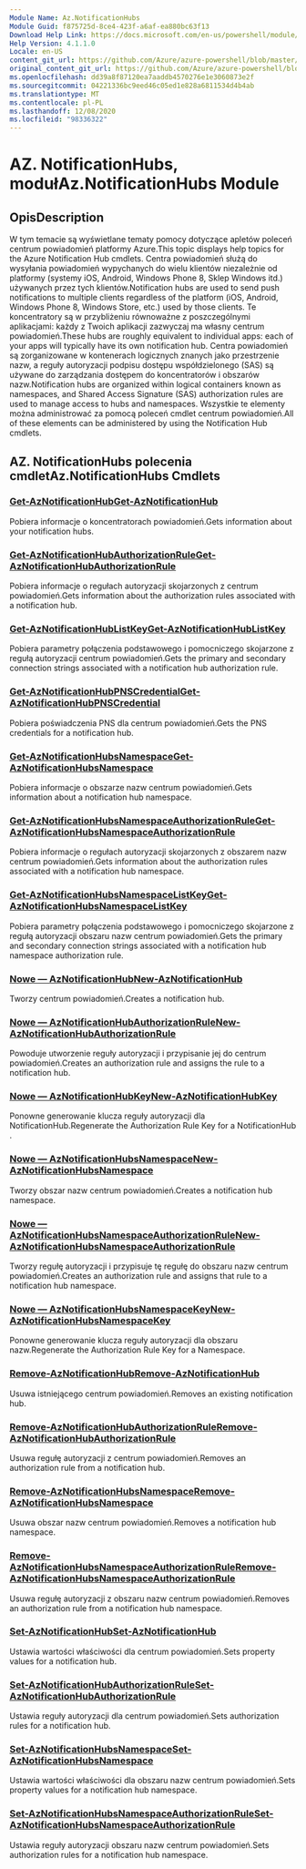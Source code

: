 ```yaml
---
Module Name: Az.NotificationHubs
Module Guid: f875725d-8ce4-423f-a6af-ea880bc63f13
Download Help Link: https://docs.microsoft.com/en-us/powershell/module/az.notificationhubs
Help Version: 4.1.1.0
Locale: en-US
content_git_url: https://github.com/Azure/azure-powershell/blob/master/src/NotificationHubs/NotificationHubs/help/Az.NotificationHubs.md
original_content_git_url: https://github.com/Azure/azure-powershell/blob/master/src/NotificationHubs/NotificationHubs/help/Az.NotificationHubs.md
ms.openlocfilehash: dd39a8f87120ea7aaddb4570276e1e3060873e2f
ms.sourcegitcommit: 04221336bc9eed46c05ed1e828a6811534d4b4ab
ms.translationtype: MT
ms.contentlocale: pl-PL
ms.lasthandoff: 12/08/2020
ms.locfileid: "98336322"
---
```

# <span data-ttu-id="dfb3e-101">AZ. NotificationHubs, moduł</span><span class="sxs-lookup"><span data-stu-id="dfb3e-101">Az.NotificationHubs Module</span></span>
## <span data-ttu-id="dfb3e-102">Opis</span><span class="sxs-lookup"><span data-stu-id="dfb3e-102">Description</span></span>
<span data-ttu-id="dfb3e-103">W tym temacie są wyświetlane tematy pomocy dotyczące apletów poleceń centrum powiadomień platformy Azure.</span><span class="sxs-lookup"><span data-stu-id="dfb3e-103">This topic displays help topics for the Azure Notification Hub cmdlets.</span></span> <span data-ttu-id="dfb3e-104">Centra powiadomień służą do wysyłania powiadomień wypychanych do wielu klientów niezależnie od platformy (systemy iOS, Android, Windows Phone 8, Sklep Windows itd.) używanych przez tych klientów.</span><span class="sxs-lookup"><span data-stu-id="dfb3e-104">Notification hubs are used to send push notifications to multiple clients regardless of the platform (iOS, Android, Windows Phone 8, Windows Store, etc.) used by those clients.</span></span> <span data-ttu-id="dfb3e-105">Te koncentratory są w przybliżeniu równoważne z poszczególnymi aplikacjami: każdy z Twoich aplikacji zazwyczaj ma własny centrum powiadomień.</span><span class="sxs-lookup"><span data-stu-id="dfb3e-105">These hubs are roughly equivalent to individual apps: each of your apps will typically have its own notification hub.</span></span> <span data-ttu-id="dfb3e-106">Centra powiadomień są zorganizowane w kontenerach logicznych znanych jako przestrzenie nazw, a reguły autoryzacji podpisu dostępu współdzielonego (SAS) są używane do zarządzania dostępem do koncentratorów i obszarów nazw.</span><span class="sxs-lookup"><span data-stu-id="dfb3e-106">Notification hubs are organized within logical containers known as namespaces, and Shared Access Signature (SAS) authorization rules are used to manage access to hubs and namespaces.</span></span> <span data-ttu-id="dfb3e-107">Wszystkie te elementy można administrować za pomocą poleceń cmdlet centrum powiadomień.</span><span class="sxs-lookup"><span data-stu-id="dfb3e-107">All of these elements can be administered by using the Notification Hub cmdlets.</span></span>

## <span data-ttu-id="dfb3e-108">AZ. NotificationHubs polecenia cmdlet</span><span class="sxs-lookup"><span data-stu-id="dfb3e-108">Az.NotificationHubs Cmdlets</span></span>
### [<span data-ttu-id="dfb3e-109">Get-AzNotificationHub</span><span class="sxs-lookup"><span data-stu-id="dfb3e-109">Get-AzNotificationHub</span></span>](Get-AzNotificationHub.md)
<span data-ttu-id="dfb3e-110">Pobiera informacje o koncentratorach powiadomień.</span><span class="sxs-lookup"><span data-stu-id="dfb3e-110">Gets information about your notification hubs.</span></span>

### [<span data-ttu-id="dfb3e-111">Get-AzNotificationHubAuthorizationRule</span><span class="sxs-lookup"><span data-stu-id="dfb3e-111">Get-AzNotificationHubAuthorizationRule</span></span>](Get-AzNotificationHubAuthorizationRule.md)
<span data-ttu-id="dfb3e-112">Pobiera informacje o regułach autoryzacji skojarzonych z centrum powiadomień.</span><span class="sxs-lookup"><span data-stu-id="dfb3e-112">Gets information about the authorization rules associated with a notification hub.</span></span>

### [<span data-ttu-id="dfb3e-113">Get-AzNotificationHubListKey</span><span class="sxs-lookup"><span data-stu-id="dfb3e-113">Get-AzNotificationHubListKey</span></span>](Get-AzNotificationHubListKey.md)
<span data-ttu-id="dfb3e-114">Pobiera parametry połączenia podstawowego i pomocniczego skojarzone z regułą autoryzacji centrum powiadomień.</span><span class="sxs-lookup"><span data-stu-id="dfb3e-114">Gets the primary and secondary connection strings associated with a notification hub authorization rule.</span></span>

### [<span data-ttu-id="dfb3e-115">Get-AzNotificationHubPNSCredential</span><span class="sxs-lookup"><span data-stu-id="dfb3e-115">Get-AzNotificationHubPNSCredential</span></span>](Get-AzNotificationHubPNSCredential.md)
<span data-ttu-id="dfb3e-116">Pobiera poświadczenia PNS dla centrum powiadomień.</span><span class="sxs-lookup"><span data-stu-id="dfb3e-116">Gets the PNS credentials for a notification hub.</span></span>

### [<span data-ttu-id="dfb3e-117">Get-AzNotificationHubsNamespace</span><span class="sxs-lookup"><span data-stu-id="dfb3e-117">Get-AzNotificationHubsNamespace</span></span>](Get-AzNotificationHubsNamespace.md)
<span data-ttu-id="dfb3e-118">Pobiera informacje o obszarze nazw centrum powiadomień.</span><span class="sxs-lookup"><span data-stu-id="dfb3e-118">Gets information about a notification hub namespace.</span></span>

### [<span data-ttu-id="dfb3e-119">Get-AzNotificationHubsNamespaceAuthorizationRule</span><span class="sxs-lookup"><span data-stu-id="dfb3e-119">Get-AzNotificationHubsNamespaceAuthorizationRule</span></span>](Get-AzNotificationHubsNamespaceAuthorizationRule.md)
<span data-ttu-id="dfb3e-120">Pobiera informacje o regułach autoryzacji skojarzonych z obszarem nazw centrum powiadomień.</span><span class="sxs-lookup"><span data-stu-id="dfb3e-120">Gets information about the authorization rules associated with a notification hub namespace.</span></span>

### [<span data-ttu-id="dfb3e-121">Get-AzNotificationHubsNamespaceListKey</span><span class="sxs-lookup"><span data-stu-id="dfb3e-121">Get-AzNotificationHubsNamespaceListKey</span></span>](Get-AzNotificationHubsNamespaceListKey.md)
<span data-ttu-id="dfb3e-122">Pobiera parametry połączenia podstawowego i pomocniczego skojarzone z regułą autoryzacji obszaru nazw centrum powiadomień.</span><span class="sxs-lookup"><span data-stu-id="dfb3e-122">Gets the primary and secondary connection strings associated with a notification hub namespace authorization rule.</span></span>

### [<span data-ttu-id="dfb3e-123">Nowe — AzNotificationHub</span><span class="sxs-lookup"><span data-stu-id="dfb3e-123">New-AzNotificationHub</span></span>](New-AzNotificationHub.md)
<span data-ttu-id="dfb3e-124">Tworzy centrum powiadomień.</span><span class="sxs-lookup"><span data-stu-id="dfb3e-124">Creates a notification hub.</span></span>

### [<span data-ttu-id="dfb3e-125">Nowe — AzNotificationHubAuthorizationRule</span><span class="sxs-lookup"><span data-stu-id="dfb3e-125">New-AzNotificationHubAuthorizationRule</span></span>](New-AzNotificationHubAuthorizationRule.md)
<span data-ttu-id="dfb3e-126">Powoduje utworzenie reguły autoryzacji i przypisanie jej do centrum powiadomień.</span><span class="sxs-lookup"><span data-stu-id="dfb3e-126">Creates an authorization rule and assigns the rule to a notification hub.</span></span>

### [<span data-ttu-id="dfb3e-127">Nowe — AzNotificationHubKey</span><span class="sxs-lookup"><span data-stu-id="dfb3e-127">New-AzNotificationHubKey</span></span>](New-AzNotificationHubKey.md)
<span data-ttu-id="dfb3e-128">Ponowne generowanie klucza reguły autoryzacji dla NotificationHub.</span><span class="sxs-lookup"><span data-stu-id="dfb3e-128">Regenerate the Authorization Rule Key for a NotificationHub .</span></span>

### [<span data-ttu-id="dfb3e-129">Nowe — AzNotificationHubsNamespace</span><span class="sxs-lookup"><span data-stu-id="dfb3e-129">New-AzNotificationHubsNamespace</span></span>](New-AzNotificationHubsNamespace.md)
<span data-ttu-id="dfb3e-130">Tworzy obszar nazw centrum powiadomień.</span><span class="sxs-lookup"><span data-stu-id="dfb3e-130">Creates a notification hub namespace.</span></span>

### [<span data-ttu-id="dfb3e-131">Nowe — AzNotificationHubsNamespaceAuthorizationRule</span><span class="sxs-lookup"><span data-stu-id="dfb3e-131">New-AzNotificationHubsNamespaceAuthorizationRule</span></span>](New-AzNotificationHubsNamespaceAuthorizationRule.md)
<span data-ttu-id="dfb3e-132">Tworzy regułę autoryzacji i przypisuje tę regułę do obszaru nazw centrum powiadomień.</span><span class="sxs-lookup"><span data-stu-id="dfb3e-132">Creates an authorization rule and assigns that rule to a notification hub namespace.</span></span>

### [<span data-ttu-id="dfb3e-133">Nowe — AzNotificationHubsNamespaceKey</span><span class="sxs-lookup"><span data-stu-id="dfb3e-133">New-AzNotificationHubsNamespaceKey</span></span>](New-AzNotificationHubsNamespaceKey.md)
<span data-ttu-id="dfb3e-134">Ponowne generowanie klucza reguły autoryzacji dla obszaru nazw.</span><span class="sxs-lookup"><span data-stu-id="dfb3e-134">Regenerate the Authorization Rule Key for a Namespace.</span></span>

### [<span data-ttu-id="dfb3e-135">Remove-AzNotificationHub</span><span class="sxs-lookup"><span data-stu-id="dfb3e-135">Remove-AzNotificationHub</span></span>](Remove-AzNotificationHub.md)
<span data-ttu-id="dfb3e-136">Usuwa istniejącego centrum powiadomień.</span><span class="sxs-lookup"><span data-stu-id="dfb3e-136">Removes an existing notification hub.</span></span>

### [<span data-ttu-id="dfb3e-137">Remove-AzNotificationHubAuthorizationRule</span><span class="sxs-lookup"><span data-stu-id="dfb3e-137">Remove-AzNotificationHubAuthorizationRule</span></span>](Remove-AzNotificationHubAuthorizationRule.md)
<span data-ttu-id="dfb3e-138">Usuwa regułę autoryzacji z centrum powiadomień.</span><span class="sxs-lookup"><span data-stu-id="dfb3e-138">Removes an authorization rule from a notification hub.</span></span>

### [<span data-ttu-id="dfb3e-139">Remove-AzNotificationHubsNamespace</span><span class="sxs-lookup"><span data-stu-id="dfb3e-139">Remove-AzNotificationHubsNamespace</span></span>](Remove-AzNotificationHubsNamespace.md)
<span data-ttu-id="dfb3e-140">Usuwa obszar nazw centrum powiadomień.</span><span class="sxs-lookup"><span data-stu-id="dfb3e-140">Removes a notification hub namespace.</span></span>

### [<span data-ttu-id="dfb3e-141">Remove-AzNotificationHubsNamespaceAuthorizationRule</span><span class="sxs-lookup"><span data-stu-id="dfb3e-141">Remove-AzNotificationHubsNamespaceAuthorizationRule</span></span>](Remove-AzNotificationHubsNamespaceAuthorizationRule.md)
<span data-ttu-id="dfb3e-142">Usuwa regułę autoryzacji z obszaru nazw centrum powiadomień.</span><span class="sxs-lookup"><span data-stu-id="dfb3e-142">Removes an authorization rule from a notification hub namespace.</span></span>

### [<span data-ttu-id="dfb3e-143">Set-AzNotificationHub</span><span class="sxs-lookup"><span data-stu-id="dfb3e-143">Set-AzNotificationHub</span></span>](Set-AzNotificationHub.md)
<span data-ttu-id="dfb3e-144">Ustawia wartości właściwości dla centrum powiadomień.</span><span class="sxs-lookup"><span data-stu-id="dfb3e-144">Sets property values for a notification hub.</span></span>

### [<span data-ttu-id="dfb3e-145">Set-AzNotificationHubAuthorizationRule</span><span class="sxs-lookup"><span data-stu-id="dfb3e-145">Set-AzNotificationHubAuthorizationRule</span></span>](Set-AzNotificationHubAuthorizationRule.md)
<span data-ttu-id="dfb3e-146">Ustawia reguły autoryzacji dla centrum powiadomień.</span><span class="sxs-lookup"><span data-stu-id="dfb3e-146">Sets authorization rules for a notification hub.</span></span>

### [<span data-ttu-id="dfb3e-147">Set-AzNotificationHubsNamespace</span><span class="sxs-lookup"><span data-stu-id="dfb3e-147">Set-AzNotificationHubsNamespace</span></span>](Set-AzNotificationHubsNamespace.md)
<span data-ttu-id="dfb3e-148">Ustawia wartości właściwości dla obszaru nazw centrum powiadomień.</span><span class="sxs-lookup"><span data-stu-id="dfb3e-148">Sets property values for a notification hub namespace.</span></span>

### [<span data-ttu-id="dfb3e-149">Set-AzNotificationHubsNamespaceAuthorizationRule</span><span class="sxs-lookup"><span data-stu-id="dfb3e-149">Set-AzNotificationHubsNamespaceAuthorizationRule</span></span>](Set-AzNotificationHubsNamespaceAuthorizationRule.md)
<span data-ttu-id="dfb3e-150">Ustawia reguły autoryzacji obszaru nazw centrum powiadomień.</span><span class="sxs-lookup"><span data-stu-id="dfb3e-150">Sets authorization rules for a notification hub namespace.</span></span>


